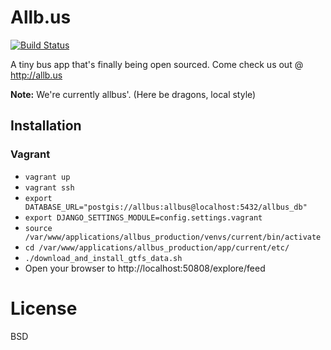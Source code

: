# Allb.us

[![Build Status](https://travis-ci.org/CodeforHawaii/allb.us.svg)](https://travis-ci.org/CodeforHawaii/allb.us)

A tiny bus app that's finally being open sourced. Come check us out @ http://allb.us

**Note:** We're currently allbus'. (Here be dragons, local style)

## Installation

### Vagrant

* `vagrant up`
* `vagrant ssh`
* `export DATABASE_URL="postgis://allbus:allbus@localhost:5432/allbus_db"`
* `export DJANGO_SETTINGS_MODULE=config.settings.vagrant`
* `source /var/www/applications/allbus_production/venvs/current/bin/activate`
* `cd /var/www/applications/allbus_production/app/current/etc/`
* `./download_and_install_gtfs_data.sh`
* Open your browser to http://localhost:50808/explore/feed

# License

BSD
